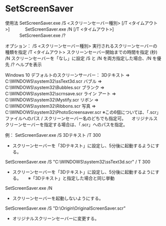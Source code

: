 # SetScreenSaver

使用法 SetScreenSaver.exe /S <スクリーンセーバー種別> [/T <タイムアウト>]
　　　 SetScreenSaver.exe /N [/T <タイムアウト>]
　　　 SetScreenSaver.exe /?

オプション：
  /S <スクリーンセーバー種別>  実行されるスクリーンセーバーの種類を指定
  /T <タイムアウト>            スクリーンセーバー開始までの時間を指定 (秒)
  /N                           スクリーンセーバーを「なし」に設定
                               /S と /N を両方指定した場合、/N を優先
  /?                           ヘルプを表示

Windows 10 デフォルトのスクリーンサーバー：
  3Dテキスト    ⇒ C:\WINDOWS\system32\ssText3d.scr
  バブル        ⇒ C:\WINDOWS\system32\Bubbles.scr
  ブランク      ⇒ C:\WINDOWS\system32\scrnsave.scr
  ライン アート ⇒ C:\WINDOWS\system32\Mystify.scr
  リボン        ⇒ C:\WINDOWS\system32\Ribbons.scr
  写真          ⇒ C:\WINDOWS\system32\PhotoScreensaver.scr
※この6個については、「.scr」ファイルへのパス / スクリーンセーバー名のどちでも指定可。
　オリジナルスクリーンセーバーを指定する場合は、「.scr」へのパスを指定。

例：
  SetScreenSaver.exe /S 3Dテキスト /T 300
  - スクリーンセーバーを「3Dテキスト」に設定し、5分後に起動するようにする。

  SetScreenSaver.exe /S "C:\WINDOWS\system32\ssText3d.scr" / T 300
  - スクリーンセーバーを「3Dテキスト」に設定し、5分後に起動するようにする。
　  ※「3Dテキスト」と指定した場合と同じ挙動

  SetScreenSaver.exe /N
  - スクリーンセーバーを起動しないようにする。

  SetScreenSaver.exe /S "D:\Origin\OriginalScreenSaver.scr"
  - オリジナルスクリーンセーバーに変更する。
